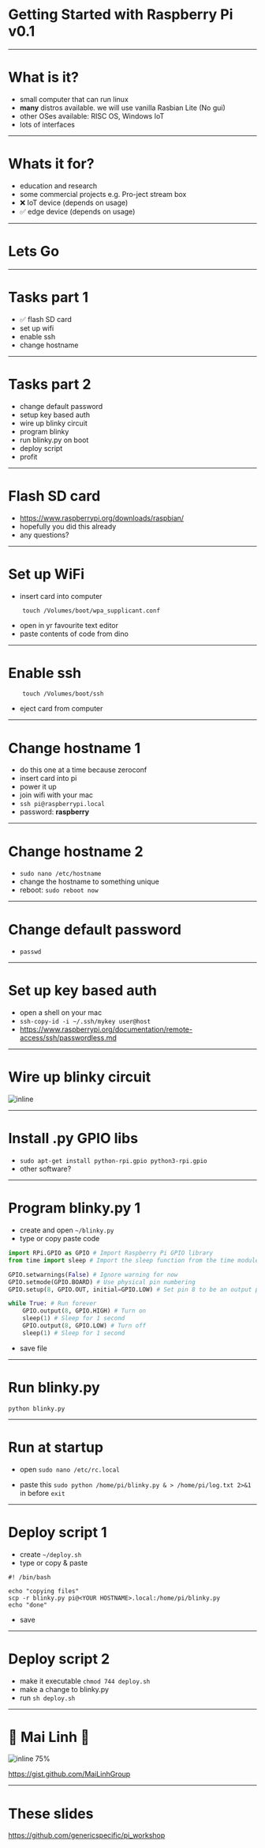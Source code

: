 # Getting Started with Raspberry Pi v0.1

---

# What is it?

- small computer that can run linux
- **many** distros available. we will use vanilla Rasbian Lite (No gui)
- other OSes available: RISC OS, Windows IoT
- lots of interfaces

---

# Whats it for?

- education and research
- some commercial projects e.g. Pro-ject stream box
- ❌ IoT device (depends on usage)
- ✅ edge device (depends on usage)

---

# Lets Go

---

# Tasks part 1

- ✅ flash SD card
- set up wifi
- enable ssh
- change hostname

---

# Tasks part 2

- change default password
- setup key based auth
- wire up blinky circuit
- program blinky
- run blinky.py on boot
- deploy script
- profit

---

# Flash SD card

- https://www.raspberrypi.org/downloads/raspbian/
- hopefully you did this already
- any questions?

---

# Set up WiFi

- insert card into computer

```
    touch /Volumes/boot/wpa_supplicant.conf
```
- open in yr favourite text editor
- paste contents of code from dino

---

# Enable ssh

```
    touch /Volumes/boot/ssh
```
- eject card from computer

---

# Change hostname 1

- do this one at a time because zeroconf
- insert card into pi
- power it up
- join wifi with your mac
- `ssh pi@raspberrypi.local`
- password: **raspberry**

---

# Change hostname 2
- `sudo nano /etc/hostname`
- change the hostname to something unique
- reboot: `sudo reboot now`

---

# Change default password
- `passwd`

---

# Set up key based auth

- open a shell on your mac
- `ssh-copy-id -i ~/.ssh/mykey user@host`
- https://www.raspberrypi.org/documentation/remote-access/ssh/passwordless.md

---

# Wire up blinky circuit
![inline](pi_setup.jpg)

---

# Install .py GPIO libs

- `sudo apt-get install python-rpi.gpio python3-rpi.gpio`
- other software?

---

# Program blinky.py 1

- create and open `~/blinky.py`
- type or copy paste code

```python
import RPi.GPIO as GPIO # Import Raspberry Pi GPIO library
from time import sleep # Import the sleep function from the time module

GPIO.setwarnings(False) # Ignore warning for now
GPIO.setmode(GPIO.BOARD) # Use physical pin numbering
GPIO.setup(8, GPIO.OUT, initial=GPIO.LOW) # Set pin 8 to be an output pin and set initial value to low (off)

while True: # Run forever
    GPIO.output(8, GPIO.HIGH) # Turn on
    sleep(1) # Sleep for 1 second
    GPIO.output(8, GPIO.LOW) # Turn off
    sleep(1) # Sleep for 1 second
```
- save file

---

# Run blinky.py

`python blinky.py`

---

# Run at startup

- open `sudo nano /etc/rc.local`

- paste this `sudo python /home/pi/blinky.py & > /home/pi/log.txt 2>&1` in before `exit`

---

# Deploy script 1

- create `~/deploy.sh`
- type or copy & paste

```shell
#! /bin/bash

echo "copying files"
scp -r blinky.py pi@<YOUR HOSTNAME>.local:/home/pi/blinky.py
echo "done"
```
- save

---

# Deploy script 2

- make it executable `chmod 744 deploy.sh`
- make a change to blinky.py
- run `sh deploy.sh`

---

# 🦄 Mai Linh 🦄

![inline 75%](mailinh.png)

https://gist.github.com/MaiLinhGroup

---

# These slides

https://github.com/genericspecific/pi_workshop